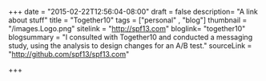 +++
date = "2015-02-22T12:56:04-08:00"
draft = false
description= "A link about stuff"
title = "Together10"
tags = ["personal" , "blog"]
thumbnail = "/images.Logo.png"
sitelink = "http://spf13.com"
bloglink= "together10"
blogsummary = "I consulted with Together10 and conducted a messaging study, using the analysis to design changes for an A/B test."
sourceLink = "http://github.com/spf13/spf13.com"

+++

